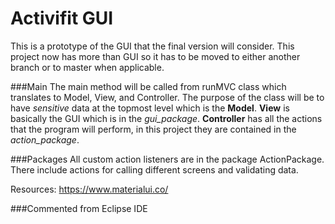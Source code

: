 # Activifit GUI
This is a prototype of the GUI that the final version will consider. 
This project now has more than GUI so it has to be moved to either another branch or to master when applicable.

###Main
The main method will be called from runMVC class which translates to Model, View, and Controller.
The purpose of the class will be to have _sensitive_ data at the topmost level which is the __Model__.
__View__ is basically the GUI which is in the _gui_package_.
__Controller__ has all the actions that the program will perform, in this project they are contained in the _action_package_.

###Packages
All custom action listeners are in the package ActionPackage.
There include actions for calling different screens and validating data.

Resources:
https://www.materialui.co/

###Commented from Eclipse IDE
